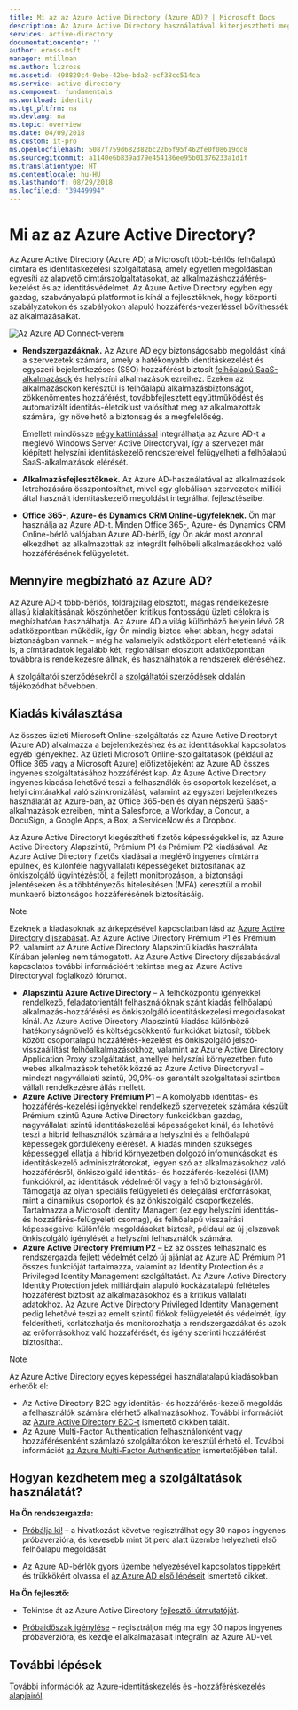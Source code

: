 ```yaml
---
title: Mi az az Azure Active Directory (Azure AD)? | Microsoft Docs
description: Az Azure Active Directory használatával kiterjesztheti meglévő helyszíni identitásait a felhőbe, valamint az Azure AD-vel integrált alkalmazásokat fejleszthet.
services: active-directory
documentationcenter: ''
author: eross-msft
manager: mtillman
ms.author: lizross
ms.assetid: 498820c4-9ebe-42be-bda2-ecf38cc514ca
ms.service: active-directory
ms.component: fundamentals
ms.workload: identity
ms.tgt_pltfrm: na
ms.devlang: na
ms.topic: overview
ms.date: 04/09/2018
ms.custom: it-pro
ms.openlocfilehash: 5087f759d682382bc22b5f95f462fe0f08619cc8
ms.sourcegitcommit: a1140e6b839ad79e454186ee95b01376233a1d1f
ms.translationtype: HT
ms.contentlocale: hu-HU
ms.lasthandoff: 08/29/2018
ms.locfileid: "39449994"
---
```

# <a name="what-is-azure-active-directory"></a>Mi az az Azure Active Directory?
Az Azure Active Directory (Azure AD) a Microsoft több-bérlős felhőalapú címtára és identitáskezelési szolgáltatása, amely egyetlen megoldásban egyesíti az alapvető címtárszolgáltatásokat, az alkalmazáshozzáférés-kezelést és az identitásvédelmet. Az Azure Active Directory egyben egy gazdag, szabványalapú platformot is kínál a fejlesztőknek, hogy központi szabályzatokon és szabályokon alapuló hozzáférés-vezérléssel bővíthessék az alkalmazásaikat.

![Az Azure AD Connect-verem](./media/active-directory-whatis/Azure_Active_Directory.png)

- **Rendszergazdáknak.** Az Azure AD egy biztonságosabb megoldást kínál a szervezetek számára, amely a hatékonyabb identitáskezelést és egyszeri bejelentkezéses (SSO) hozzáférést biztosít [felhőalapú SaaS-alkalmazások](../saas-apps/tutorial-list.md) és helyszíni alkalmazások ezreihez. Ezeken az alkalmazásokon keresztül is felhőalapú alkalmazásbiztonságot, zökkenőmentes hozzáférést, továbbfejlesztett együttműködést és automatizált identitás-életciklust valósíthat meg az alkalmazottak számára, így növelhető a biztonság és a megfelelőség.

    Emellett mindössze [négy kattintással](./../connect/active-directory-aadconnect-get-started-express.md) integrálhatja az Azure AD-t a meglévő Windows Server Active Directoryval, így a szervezet már kiépített helyszíni identitáskezelő rendszereivel felügyelheti a felhőalapú SaaS-alkalmazások elérését.

- **Alkalmazásfejlesztőknek.** Az Azure AD-használatával az alkalmazások létrehozására összpontosíthat, mivel egy globálisan szervezetek milliói által használt identitáskezelő megoldást integrálhat fejlesztéseibe.

- **Office 365-, Azure- és Dynamics CRM Online-ügyfeleknek.** Ön már használja az Azure AD-t. Minden Office 365-, Azure- és Dynamics CRM Online-bérlő valójában Azure AD-bérlő, így Ön akár most azonnal elkezdheti az alkalmazottak az integrált felhőbeli alkalmazásokhoz való hozzáférésének felügyeletét.

## <a name="how-reliable-is-azure-ad"></a>Mennyire megbízható az Azure AD?
Az Azure AD-t több-bérlős, földrajzilag elosztott, magas rendelkezésre állású kialakításának köszönhetően kritikus fontosságú üzleti célokra is megbízhatóan használhatja. Az Azure AD a világ különböző helyein lévő 28 adatközpontban működik, így Ön mindig biztos lehet abban, hogy adatai biztonságban vannak – még ha valamelyik adatközpont elérhetetlenné válik is, a címtáradatok legalább két, regionálisan elosztott adatközpontban továbbra is rendelkezésre állnak, és használhatók a rendszerek eléréséhez.

A szolgáltatói szerződésekről a [szolgáltatói szerződések](https://azure.microsoft.com/support/legal/sla/) oldalán tájékozódhat bővebben.

## <a name="choose-an-edition"></a>Kiadás kiválasztása
Az összes üzleti Microsoft Online-szolgáltatás az Azure Active Directoryt (Azure AD) alkalmazza a bejelentkezéshez és az identitásokkal kapcsolatos egyéb igényekhez. Az üzleti Microsoft Online-szolgáltatások (például az Office 365 vagy a Microsoft Azure) előfizetőjeként az Azure AD összes ingyenes szolgáltatásához hozzáférést kap. Az Azure Active Directory ingyenes kiadása lehetővé teszi a felhasználók és csoportok kezelését, a helyi címtárakkal való szinkronizálást, valamint az egyszeri bejelentkezés használatát az Azure-ban, az Office 365-ben és olyan népszerű SaaS-alkalmazások ezreiben, mint a Salesforce, a Workday, a Concur, a DocuSign, a Google Apps, a Box, a ServiceNow és a Dropbox. 

Az Azure Active Directoryt kiegészítheti fizetős képességekkel is, az Azure Active Directory Alapszintű, Prémium P1 és Prémium P2 kiadásával. Az Azure Active Directory fizetős kiadásai a meglévő ingyenes címtárra épülnek, és különféle nagyvállalati képességeket biztosítanak az önkiszolgáló ügyintézéstől, a fejlett monitorozáson, a biztonsági jelentéseken és a többtényezős hitelesítésen (MFA) keresztül a mobil munkaerő biztonságos hozzáférésének biztosításáig.

> [!NOTE]
> Ezeknek a kiadásoknak az árképzésével kapcsolatban lásd az [Azure Active Directory díjszabását](https://azure.microsoft.com/pricing/details/active-directory/). Az Azure Active Directory Prémium P1 és Prémium P2, valamint az Azure Active Directory Alapszintű kiadás használata Kínában jelenleg nem támogatott. Az Azure Active Directory díjszabásával kapcsolatos további információért tekintse meg az Azure Active Directoryval foglalkozó fórumot.
>

* **Alapszintű Azure Active Directory** – A felhőközpontú igényekkel rendelkező, feladatorientált felhasználóknak szánt kiadás felhőalapú alkalmazás-hozzáférési és önkiszolgáló identitáskezelési megoldásokat kínál. Az Azure Active Directory Alapszintű kiadása különböző hatékonyságnövelő és költségcsökkentő funkciókat biztosít, többek között csoportalapú hozzáférés-kezelést és önkiszolgáló jelszó-visszaállítást felhőalkalmazásokhoz, valamint az Azure Active Directory Application Proxy szolgáltatást, amellyel helyszíni környezetben futó webes alkalmazások tehetők közzé az Azure Active Directoryval – mindezt nagyvállalati szintű, 99,9%-os garantált szolgáltatási szintben vállalt rendelkezésre állás mellett.
* **Azure Active Directory Prémium P1** – A komolyabb identitás- és hozzáférés-kezelési igényekkel rendelkező szervezetek számára készült Prémium szintű Azure Active Directory funkciókban gazdag, nagyvállalati szintű identitáskezelési képességeket kínál, és lehetővé teszi a hibrid felhasználók számára a helyszíni és a felhőalapú képességek gördülékeny elérését. A kiadás minden szükséges képességgel ellátja a hibrid környezetben dolgozó infomunkásokat és identitáskezelő adminisztrátorokat, legyen szó az alkalmazásokhoz való hozzáférésről, önkiszolgáló identitás- és hozzáférés-kezelési (IAM) funkciókról, az identitások védelméről vagy a felhő biztonságáról. Támogatja az olyan speciális felügyeleti és delegálási erőforrásokat, mint a dinamikus csoportok és az önkiszolgáló csoportkezelés. Tartalmazza a Microsoft Identity Managert (ez egy helyszíni identitás- és hozzáférés-felügyeleti csomag), és felhőalapú visszaírási képességeivel különféle megoldásokat biztosít, például az új jelszavak önkiszolgáló igénylését a helyszíni felhasználók számára.
* **Azure Active Directory Prémium P2** – Ez az összes felhasználó és rendszergazda fejlett védelmét célzó új ajánlat az Azure AD Prémium P1 összes funkcióját tartalmazza, valamint az Identity Protection és a Privileged Identity Management szolgáltatást. Az Azure Active Directory Identity Protection jelek milliárdjain alapuló kockázatalapú feltételes hozzáférést biztosít az alkalmazásokhoz és a kritikus vállalati adatokhoz. Az Azure Active Directory Privileged Identity Management pedig lehetővé teszi az emelt szintű fiókok felügyeletét és védelmét, így felderítheti, korlátozhatja és monitorozhatja a rendszergazdákat és azok az erőforrásokhoz való hozzáférését, és igény szerinti hozzáférést biztosíthat.  

> [!NOTE]
> Az Azure Active Directory egyes képességei használatalapú kiadásokban érhetők el:
>
> * Az Active Directory B2C egy identitás- és hozzáférés-kezelő megoldás a felhasználók számára elérhető alkalmazásokhoz. További információt az [Azure Active Directory B2C-t](https://azure.microsoft.com/documentation/services/active-directory-b2c/) ismertető cikkben talált.
> * Az Azure Multi-Factor Authentication felhasználónként vagy hozzáférésenként számlázó szolgáltatókon keresztül érhető el. További információt [az Azure Multi-Factor Authentication](../authentication/multi-factor-authentication.md) ismertetőjében talál.
>

## <a name="how-can-i-get-started"></a>Hogyan kezdhetem meg a szolgáltatások használatát?

**Ha Ön rendszergazda:**

* [Próbálja ki!](https://azure.microsoft.com/trial/get-started-active-directory/) – a hivatkozást követve regisztrálhat egy 30 napos ingyenes próbaverzióra, és kevesebb mint öt perc alatt üzembe helyezheti első felhőalapú megoldását

* Az Azure AD-bérlők gyors üzembe helyezésével kapcsolatos tippekért és trükkökért olvassa el [az Azure AD első lépéseit](https://docs.microsoft.com/azure/active-directory/active-directory-get-started-premium) ismertető cikket.

**Ha Ön fejlesztő:**
 
* Tekintse át az Azure Active Directory [fejlesztői útmutatóját](../develop/azure-ad-developers-guide.md).

* [Próbaidőszak igénylése](https://azure.microsoft.com/trial/get-started-active-directory/) – regisztráljon még ma egy 30 napos ingyenes próbaverzióra, és kezdje el alkalmazásait integrálni az Azure AD-vel.

## <a name="next-steps"></a>További lépések
[További információk az Azure-identitáskezelés és -hozzáféréskezelés alapjairól](https://docs.microsoft.com/azure/active-directory/identity-fundamentals).

